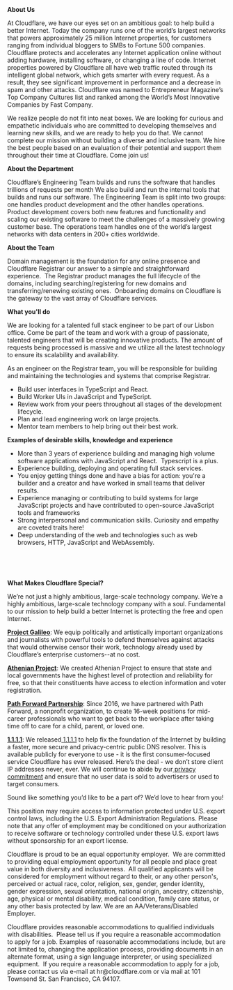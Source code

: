 <div class="content-intro">
	<div><strong>About Us</strong></div>
	<div>
		<p><span style="font-weight: 400;">At Cloudflare, we have our eyes set on an ambitious goal: to help build a better Internet. Today the company runs one of the world’s largest networks that powers approximately 25 million Internet properties, for customers ranging from individual bloggers to SMBs to Fortune 500 companies. Cloudflare protects and accelerates any Internet application online without adding hardware, installing software, or changing a line of code. Internet properties powered by Cloudflare all have web traffic routed through its intelligent global network, which gets smarter with every request. As a result, they see significant improvement in performance and a decrease in spam and other attacks. Cloudflare was named to Entrepreneur Magazine’s Top Company Cultures list and ranked among the World’s Most Innovative Companies by Fast Company.</span><span style="font-weight: 400;">&nbsp;</span></p>
		<p><span style="font-weight: 400;">We realize people do not fit into neat boxes. We are looking for curious and empathetic individuals who are committed to developing themselves and learning new skills, and we are ready to help you do that. We cannot complete our mission without building a diverse and inclusive team. We hire the best people based on an evaluation of their potential and support them throughout their time at Cloudflare. Come join us!&nbsp;</span></p>
	</div>
</div>
<p><strong>About the Department</strong></p>
<p><span style="font-weight: 400;">Cloudflare’s Engineering Team builds and runs the software that handles trillions of requests per month We also build and run the internal tools that builds and runs our software. The Engineering Team is split into two groups: one handles product development and the other handles operations. Product development covers both new features and functionality and scaling our existing software to meet the challenges of a massively growing customer base. The operations team handles one of the world’s largest networks with data centers in 200+ cities worldwide.</span></p>
<p><strong>About the Team</strong></p>
<p><span style="font-weight: 400;">Domain management is the foundation for any online presence and Cloudflare Registrar our answer to a simple and straightforward experience.&nbsp; The Registrar product manages the full lifecycle of the domains, including searching/registering for new domains and transferring/renewing existing ones.&nbsp; Onboarding domains on Cloudflare is the gateway to the vast array of Cloudflare services.</span></p>
<p><strong>What you'll do</strong></p>
<p><span style="font-weight: 400;">We are looking for a talented full stack engineer to be part of our Lisbon office. Come be part of the team and work with a group of passionate, talented engineers that will be creating innovative products. The amount of requests being processed is massive and we utilize all the latest technology to ensure its scalability and availability.</span></p>
<p><span style="font-weight: 400;">As an engineer on the Registrar team, you will be responsible for building and maintaining the technologies and systems that comprise Registrar.</span></p>
<ul>
	<li style="font-weight: 400;"><span style="font-weight: 400;">Build user interfaces in TypeScript and React.</span></li>
	<li style="font-weight: 400;"><span style="font-weight: 400;">Build Worker UIs in JavaScript and TypeScript.</span></li>
	<li style="font-weight: 400;"><span style="font-weight: 400;">Review work from your peers throughout all stages of the development lifecycle.</span></li>
	<li style="font-weight: 400;"><span style="font-weight: 400;">Plan and lead engineering work on large projects.</span></li>
	<li style="font-weight: 400;"><span style="font-weight: 400;">Mentor team members to help bring out their best work.</span></li>
</ul>
<p><strong>Examples of desirable skills, knowledge and experience</strong></p>
<ul>
	<li style="font-weight: 400;"><span style="font-weight: 400;">More than 3 years of experience building and managing high volume software applications with JavaScript and React.&nbsp; Typescript is a plus.</span></li>
	<li style="font-weight: 400;"><span style="font-weight: 400;">Experience building, deploying and operating full stack services.</span></li>
	<li style="font-weight: 400;"><span style="font-weight: 400;">You enjoy getting things done and have a bias for action: you're a builder and a creator and have worked in small teams that deliver results.</span></li>
	<li style="font-weight: 400;"><span style="font-weight: 400;">Experience managing or contributing to build systems for large JavaScript projects and have contributed to open-source JavaScript tools and frameworks&nbsp;</span></li>
	<li style="font-weight: 400;"><span style="font-weight: 400;">Strong interpersonal and communication skills. Curiosity and empathy are coveted traits here!</span></li>
	<li style="font-weight: 400;"><span style="font-weight: 400;">Deep understanding of the web and technologies such as web browsers, HTTP, JavaScript and WebAssembly.</span></li>
</ul>
<p><span style="font-weight: 400;">&nbsp;</span></p>
<p>&nbsp;</p>
<div class="content-conclusion">
	<p><strong>What Makes Cloudflare Special?</strong></p>
	<p><span style="font-weight: 400;">We’re not just a highly ambitious, large-scale technology company. We’re a highly ambitious, large-scale technology company with a soul. Fundamental to our mission to help build a better Internet is protecting the free and open Internet.</span></p>
	<p><a href="https://blog.cloudflare.com/protecting-free-expression-online/"><strong>Project Galileo</strong></a><span style="font-weight: 400;">: We equip politically and artistically important organizations and journalists with powerful tools to defend themselves against attacks that would otherwise censor their work, technology already used by Cloudflare’s enterprise customers--at no cost.</span></p>
	<p><strong><a href="https://www.cloudflare.com/athenian/">Athenian Project</a></strong><span style="font-weight: 400;">: We created Athenian Project to ensure that state and local governments have the highest level of protection and reliability for free, so that their constituents have access to election information and voter registration.</span></p>
	<p><a href="https://blog.cloudflare.com/tag/path-forward/"><strong>Path Forward Partnership</strong></a><span style="font-weight: 400;">: Since 2016, we have partnered with Path Forward, a nonprofit organization, to create 16-week positions for mid-career professionals who want to get back to the workplace after taking time off to care for a child, parent, or loved one.</span></p>
	<p><a href="https://1.1.1.1/"><strong>1.1.1.1</strong></a><span style="font-weight: 400;">: We released</span><a href="https://1.1.1.1/"> <span style="font-weight: 400;">1.1.1.1</span></a><span style="font-weight: 400;"> to help fix the foundation of the Internet by building a faster, more secure and privacy-centric public DNS resolver. This is available publicly for everyone to use - it is the first consumer-focused service Cloudflare has ever released. Here’s the deal - we don’t store client IP addresses never, ever. We will continue to abide by our</span><a href="https://developers.cloudflare.com/1.1.1.1/privacy/public-dns-resolver"> privacy commitment</a><span style="font-weight: 400;"> and ensure that no user data is sold to advertisers or used to target consumers.</span></p>
	<p><span style="font-weight: 400;">Sound like something you’d like to be a part of? We’d love to hear from you!</span></p>
	<p><span style="font-weight: 400;">This position may require access to information protected under U.S. export control laws, including the U.S. Export Administration Regulations. Please note that any offer of employment may be conditioned on your authorization to receive software or technology controlled under these U.S. export laws without sponsorship for an export license.</span></p>
	<p><span style="font-weight: 400;">Cloudflare is proud to be an equal opportunity employer. &nbsp;We are committed to providing equal employment opportunity for all people and place great value in both diversity and inclusiveness. &nbsp;All qualified applicants will be considered for employment without regard to their, or any other person's, perceived or actual</span> <span style="font-weight: 400;">race, color, religion, sex, gender, gender identity, gender expression, sexual orientation, national origin, ancestry, citizenship, age, physical or mental disability, medical condition, family care status, or any other basis protected by law. </span><span style="font-weight: 400;">We are an AA/Veterans/Disabled Employer.</span></p>
	<p><span style="font-weight: 400;">Cloudflare provides reasonable accommodations to qualified individuals with disabilities. &nbsp;Please tell us if you require a reasonable accommodation to apply for a job. Examples of reasonable accommodations include, but are not limited to, changing the application process, providing documents in an alternate format, using a sign language interpreter, or using specialized equipment. &nbsp;If you require a reasonable accommodation to apply for a job, please contact us via e-mail at </span><span style="font-weight: 400;">hr@cloudflare.com</span><span style="font-weight: 400;"> or via mail at 101 Townsend St. San Francisco, CA 94107.</span></p>
</div>